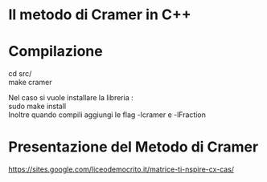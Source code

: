 
# Il metodo di Cramer in C++

# Compilazione
cd src/  
make cramer  

Nel caso si vuole installare la libreria :  
sudo make install  
Inoltre quando compili aggiungi le flag -lcramer e -lFraction  

# Presentazione del Metodo di Cramer
https://sites.google.com/liceodemocrito.it/matrice-ti-nspire-cx-cas/  
